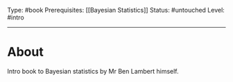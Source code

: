 Type: #book
Prerequisites: [[Bayesian Statistics]]
Status: #untouched 
Level: #intro 

----
# About

Intro book to Bayesian statistics by Mr Ben Lambert himself.